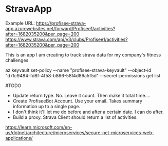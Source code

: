 # StravaApp
Example URL: 
https://profisee-strava-app.azurewebsites.net/forward/Profisee1/activities?after=1682035200&per_page=200
https://www.strava.com/api/v3/clubs/Profisee1/activities?after=1682035200&per_page=200



This is an app I am creating to track strava data for my company's fitness challenges

az keyvault set-policy --name "profisee-strava-keyvault" --object-id "d7fc9484-fd8f-4f58-b866-58f4d86a5f5d" --secret-permissions get list

#TODO
- Update return type. No. Leave it count. Then make it total time.... 
- Create ProfiseeBot Account. Use your email. Takes summary information up to a single page. 
- I don't think it'll let me do before and after a certain date. I can do after. 
- Build a proxy. Strava Client should return a list of activities.  

https://learn.microsoft.com/en-us/dotnet/architecture/microservices/secure-net-microservices-web-applications/
